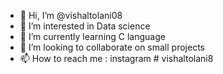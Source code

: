 - 👋 Hi, I’m @vishaltolani08
- 👀 I’m interested in Data science
- 🌱 I’m currently learning C language
- 💞️ I’m looking to collaborate on small projects
- 📫 How to reach me : instagram # vishaltolani8

<!---
vishaltolani08/vishaltolani08 is a ✨ special ✨ repository because its `README.md` (this file) appears on your GitHub profile.
You can click the Preview link to take a look at your changes.
--->
